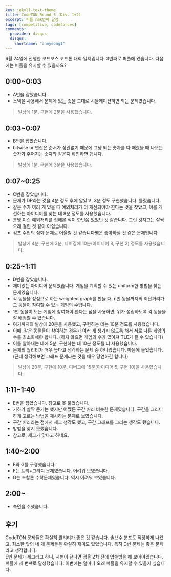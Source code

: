 ```yaml
---
key: jekyll-text-theme
title: CodeTON Round 5 (Div. 1+2)
excerpt: 퍼플 nmk번째 달성
tags: [competitive, codeforces]
comments:
  provider: disqus
  disqus:
    shortname: "annyeong1"
---
```

6월 24일에 진행한 코드포스 코드톤 대회 일지입니다. 3번째로 퍼플에 왔습니다. 다음에는 퍼플을 유지할 수 있을까요?
## 0:00~0:03
- A번을 잡았습니다. 
- 스택을 사용해서 문제에 있는 것을 그대로 시뮬레이션하면 되는 문제였습니다.
> 발상에 1분, 구현에 2분을 사용했습니다.

## 0:03~0:07
- B번을 잡았습니다.
- bitwise or 연산은 순서가 상관없기 때문에 그냥 되는 숫자를 다 때렸을 때 나오는 숫자가 주어지는 숫자와 같은지 확인하면 됩니다.
> 발상에 1분, 구현에 3분을 사용했습니다.

## 0:07~0:25
- C번을 잡았습니다.
- 문제가 DP라는 것을 4분 정도 후에 알았고, 3분 정도 구현했습니다. 틀렸습니다.
- 같은 수가 여러 개 있을 때 예외처리가 더 개선되어야 한다는 것을 찾았고, 이를 개선하는 아이디어를 찾는 데 8분 정도를 사용했습니다.
- 분명 이런 예외처리를 접해본 적이 한번쯤 있었던 것 같습니다. 그런 것치고는 살짝 오래 걸린 것 같아 아쉽습니다.
- 컴프 수업의 심화 문제로 어울릴 것 같습니다~~쌤은 좋아하실 것 같은 문제입니다~~
> 발상에 4분, 구현에 3분, 디버깅에 10분(아이디어 8, 구현 2) 정도를 사용했습니다.

## 0:25~1:11
- D번을 잡았습니다.
- 재미있는 아이디어 문제였습니다. 게임을 계획할 수 있는 uniform한 방법을 찾는 문제였습니다.
- 각 동물을 정점으로 하는 weighted graph를 만들 때, n번 동물까지의 최단거리가 그 동물이 참여할 수 있는 게임의 수입니다.
- 1번 동물이 모든 게임에 참여해야 한다는 점을 사용하면, 위가 성립하도록 각 동물을 잘 배정할 수 있습니다.
- 여기까지의 발상에 20분을 사용했고, 구현하는 데는 10분 정도를 사용했습니다.
- 이때, 같은 동물들이 참여하는 경우가 여러 개 생기지 않도록 해서 서로 다른 게임의 수를 최소화해야 합니다. (하지 않으면 게임의 수가 많아져 TLE가 뜰 수 있습니다)
- 이를 알아내는 데에 5분, 구현하는 데 10분 정도를 더 사용했습니다.
- 문제의 퀄리티가 매우 높다고 생각하는 문제 중 하나였습니다. 마음에 들었습니다. (근데 생각해보면 그래프 문제라는 것을 매우 당연하긴 합니다)
> 발상에 20분, 구현에 10분, 디버그에 15분(아이디어 5, 구현 10)을 사용헀습니다.

## 1:11~1:40
- E번을 잡았습니다. 참고로 못 풀었습니다.
- 기하가 살짝 묻기는 했지만 어쩄든 구간 처리 비슷한 문제였습니다. 구간을 그리디하게 고르는 방법을 제시하는 문제로 보였습니다.
- 구간 처리라는 점에서 세그 생각도 했고, 구간 그래프를 그리는 생각도 했습니다.
- 방법을 찾지 못했습니다.
- 참고로, 세그가 맞다고 하네요.

## 1:40~2:00
- F와 G를 구경했습니다.
- F는 트리+그리디 문제였습니다. 어려워 보였습니다.
- G는 조합론 수학문제였습니다. 역시 어려워 보였습니다.

## 2:00~
- 숙면을 취했습니다.

## 후기
CodeTON 문제들은 확실히 퀄리티가 좋은 것 같습니다. 솔브수 분포도 적당하게 나왔고, 최소한 앞의 네 개 문제들은 확실히 재미도 있었습니다. 특히 D번 문제는 좋은 문제라고 생각합니다.\
E번 문제가 세그라고 하니, 시험이 끝나면 정올 2차 전에 업솔빙을 해 보아야겠습니다.\
퍼플에 세 번쨰로 달성했습니다. 이번에는 얼마나 오래 퍼플을 유지할 수 있을지 싶습니다.

